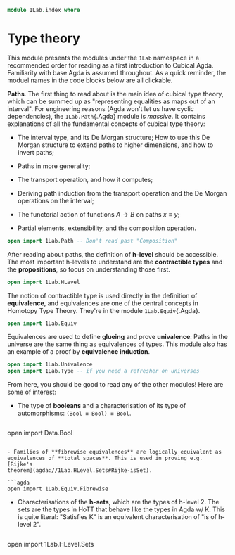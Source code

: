 ```agda
module 1Lab.index where
```

# Type theory

This module presents the modules under the `1Lab` namespace in a
recommended order for reading as a first introduction to Cubical Agda.
Familiarity with base Agda is assumed throughout. As a quick reminder,
the moduel names in the code blocks below are all clickable.

**Paths**. The first thing to read about is the main idea of cubical
type theory, which can be summed up as "representing equalities as maps
out of an interval". For engineering reasons (Agda won't let us have
cyclic dependencies), the `1Lab.Path`{.Agda} module is _massive_. It
contains explanations of all the fundamental concepts of cubical type
theory:

* The interval type, and its De Morgan structure; How to use this De
Morgan structure to extend paths to higher dimensions, and how to invert
paths;

* Paths in more generality;

* The transport operation, and how it computes;

* Deriving path induction from the transport operation and the De Morgan
operations on the interval;

* The functorial action of functions $A \to B$ on paths $x ≡ y$;

* Partial elements, extensibility, and the composition operation.

```agda
open import 1Lab.Path -- Don't read past "Composition"
```

After reading about paths, the definition of **h-level** should be
accessible. The most important h-levels to understand are the
**contractible types** and the **propositions**, so focus on
understanding those first.

```agda
open import 1Lab.HLevel
```

The notion of contractible type is used directly in the definition of
**equivalence**, and equivalences are one of the central concepts in
Homotopy Type Theory. They're in the module `1Lab.Equiv`{.Agda}.

```agda
open import 1Lab.Equiv
```

Equivalences are used to define **glueing** and prove **univalence**:
Paths in the universe are the same thing as equivalences of types. This
module also has an example of a proof by **equivalence induction**.

```agda
open import 1Lab.Univalence
open import 1Lab.Type -- if you need a refresher on universes
```

From here, you should be good to read any of the other modules! Here are
some of interest:

- The type of **booleans** and a characterisation of its type of
automorphisms: `(Bool ≡ Bool) ≡ Bool`.

  ```agda
open import Data.Bool
  ```

- Families of **fibrewise equivalences** are logically equivalent as
equivalences of **total spaces**. This is used in proving e.g. [Rijke's
theorem](agda://1Lab.HLevel.Sets#Rijke-isSet).

  ```agda
open import 1Lab.Equiv.Fibrewise
  ```

- Characterisations of the **h-sets**, which are the types of h-level 2.
The sets are the types in HoTT that behave like the types in Agda w/ K.
This is quite literal: "Satisfies K" is an equivalent characterisation
of "is of h-level 2".

  ```agda
open import 1Lab.HLevel.Sets
  ```
